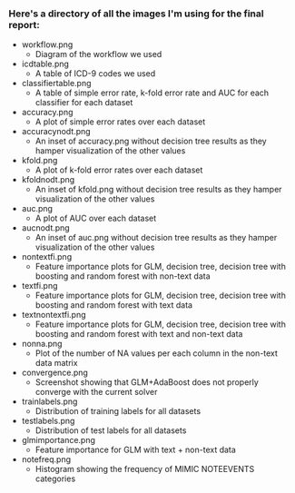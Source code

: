 ### Here's a directory of all the images I'm using for the final report: 

* workflow.png
  * Diagram of the workflow we used
* icdtable.png
  * A table of ICD-9 codes we used
* classifiertable.png
  * A table of simple error rate, k-fold error rate and AUC for each classifier for each dataset    
* accuracy.png
  * A plot of simple error rates over each dataset
* accuracynodt.png
  * An inset of accuracy.png without decision tree results as they hamper visualization of the other values    
* kfold.png
  * A plot of k-fold error rates over each dataset
* kfoldnodt.png
  * An inset of kfold.png without decision tree results as they hamper visualization of the other values  
* auc.png
  * A plot of AUC over each dataset
* aucnodt.png
  * An inset of auc.png without decision tree results as they hamper visualization of the other values   
* nontextfi.png
  * Feature importance plots for GLM, decision tree, decision tree with boosting and random forest with non-text data 
* textfi.png
  * Feature importance plots for GLM, decision tree, decision tree with boosting and random forest with text data 
* textnontextfi.png
  * Feature importance plots for GLM, decision tree, decision tree with boosting and random forest with text and non-text data 
* nonna.png
  * Plot of the number of NA values per each column in the non-text data matrix
* convergence.png
  * Screenshot showing that GLM+AdaBoost does not properly converge with the current solver
* trainlabels.png
  * Distribution of training labels for all datasets
* testlabels.png
  * Distribution of test labels for all datasets
* glmimportance.png
  * Feature importance for GLM with text + non-text data 
* notefreq.png
  * Histogram showing the frequency of MIMIC NOTEEVENTS categories 
